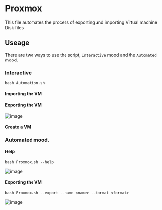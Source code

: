 # Proxmox
This file automates the process of exporting and importing Virtual machine Disk files

## Useage

There are two ways to use the script, `Interactive` mood and the `Automated` mood.

### Interactive
```
bash Automation.sh
```

#### Importing the VM

#### Exporting the VM
![image](https://github.com/Rao-Pranava/Automation-Scripts/assets/93928268/2e971203-7f3d-40fd-a204-ccb40fb40ef2)

#### Create a VM


### Automated mood.

#### Help

```
bash Proxmox.sh --help
```
![image](https://github.com/Rao-Pranava/Automation-Scripts/assets/93928268/84d7dd85-e6b8-419f-88c6-feeae5cff803)

#### Exporting the VM

```
bash Proxmox.sh --export --name <name> --format <format>
```
![image](https://github.com/Rao-Pranava/Automation-Scripts/assets/93928268/77003e79-1875-46d0-8e23-e3a9999798b5)

